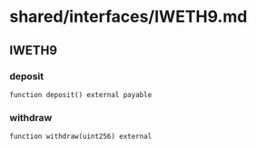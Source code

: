 # shared/interfaces/IWETH9.md

## IWETH9

### deposit

```solidity
function deposit() external payable
```

### withdraw

```solidity
function withdraw(uint256) external
```
